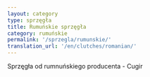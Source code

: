 ```yaml
---
layout: category
type: sprzęgła
title: Rumuńskie sprzęgła
category: rumuńskie
permalink: '/sprzegla/rumunskie/'
translation_url: '/en/clutches/romanian/'
---
```

Sprzęgła od rumnuńskiego producenta - Cugir